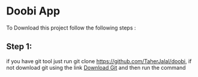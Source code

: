 # Doobi App
To Download this project follow the following steps :
## Step 1: 
if you have git tool just run git clone https://github.com/TaherJalal/doobi, if not download git using the link [Download Git]([https://link-url-here.org](https://git-scm.com/downloads)https://git-scm.com/downloads) and then run the command
